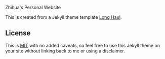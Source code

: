 Zhihua's Personal Website

This is created from a Jekyll theme template [Long Haul](https://github.com/brianmaierjr/long-haul).


## License

This is [MIT](LICENSE) with no added caveats, so feel free to use this Jekyll theme on your site without linking back to me or using a disclaimer.
